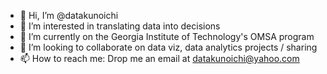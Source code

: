 - 👋 Hi, I’m @datakunoichi
- 👀 I’m interested in translating data into decisions
- 🌱 I’m currently on the Georgia Institute of Technology's OMSA program
- 💞️ I’m looking to collaborate on data viz, data analytics projects / sharing
- 📫 How to reach me: Drop me an email at datakunoichi@yahoo.com

<!---
datakunoichi/datakunoichi is a ✨ special ✨ repository because its `README.md` (this file) appears on your GitHub profile.
You can click the Preview link to take a look at your changes.
--->
